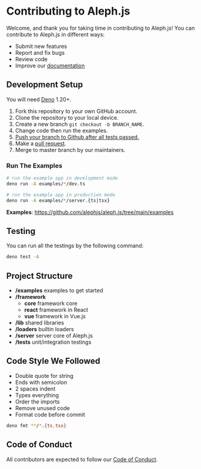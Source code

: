 # Contributing to Aleph.js

Welcome, and thank you for taking time in contributing to Aleph.js! You can
contribute to Aleph.js in different ways:

- Submit new features
- Report and fix bugs
- Review code
- Improve our [documentation](https://github.com/alephjs/alephjs.org)

## Development Setup

You will need [Deno](https://deno.land/) 1.20+.

1. Fork this repository to your own GitHub account.
2. Clone the repository to your local device.
3. Create a new branch `git checkout -b BRANCH_NAME`.
4. Change code then run the examples.
5. [Push your branch to Github after all tests passed.](#Testing)
6. Make a [pull request](https://github.com/alephjs/aleph.js/pulls).
7. Merge to master branch by our maintainers.

### Run The Examples

```bash
# run the example app in development mode
deno run -A examples/*/dev.ts

# run the example app in production mode
deno run -A examples/*/server.{ts|tsx}
```

**Examples**: https://github.com/alephjs/aleph.js/tree/main/examples

## Testing

You can run all the testings by the following command:

```bash
deno test -A
```

## Project Structure

- **/examples** examples to get started
- **/framework**
  - **core** framework core
  - **react** framework in React
  - **vue** framework in Vue.js
- **/lib** shared libraries
- **/loaders** builtin loaders
- **/server** server core of Aleph.js
- **/tests** unit/integration testings

## Code Style We Followed

- Double quote for string
- Ends with semicolon
- 2 spaces indent
- Types everything
- Order the imports
- Remove unused code
- Format code before commit

```bash
deno fmt **/*.{ts,tsx}
```

## Code of Conduct

All contributors are expected to follow our
[Code of Conduct](CODE_OF_CONDUCT.md).
